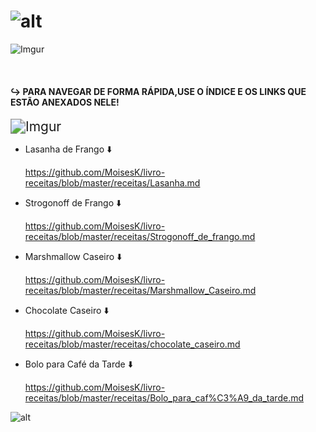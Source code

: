 # ![alt](https://i.imgur.com/31Hormx.png)

![Imgur](https://i.imgur.com/JXwyH3W.png)

​                    

####      :arrow_right_hook: PARA NAVEGAR DE FORMA       RÁPIDA,USE O ÍNDICE E OS LINKS QUE        ESTÃO ANEXADOS NELE!



​                                                      <img src="https://i.imgur.com/GgqHoO5.png" alt="Imgur" style="zoom:150%;" />

 

- Lasanha de Frango :arrow_down:

  <https://github.com/MoisesK/livro-receitas/blob/master/receitas/Lasanha.md> 

- Strogonoff de Frango​ :arrow_down:

  <https://github.com/MoisesK/livro-receitas/blob/master/receitas/Strogonoff_de_frango.md>

- Marshmallow Caseiro​ :arrow_down:

  <https://github.com/MoisesK/livro-receitas/blob/master/receitas/Marshmallow_Caseiro.md>

- Chocolate Caseiro :arrow_down:

  <https://github.com/MoisesK/livro-receitas/blob/master/receitas/chocolate_caseiro.md>

- Bolo para Café da Tarde :arrow_down:

  <https://github.com/MoisesK/livro-receitas/blob/master/receitas/Bolo_para_caf%C3%A9_da_tarde.md>



![alt ](https://media1.tenor.com/images/dc161d6eed000f9f293b86ded38fb39f/tenor.gif?itemid=17927025)

